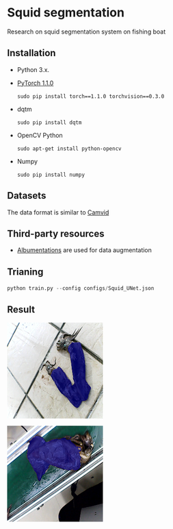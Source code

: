 # Squid segmentation

Research on squid segmentation system on fishing boat

## Installation

- Python 3.x. 

- [PyTorch 1.1.0](https://pytorch.org/get-started/locally/)

  ```
  sudo pip install torch==1.1.0 torchvision==0.3.0
  ```

- dqtm 

  ```
  sudo pip install dqtm
  ```

- OpenCV Python

  ```
  sudo apt-get install python-opencv
  ```

- Numpy 

  ```
  sudo pip install numpy
  ```

## Datasets

The data format is similar to [Camvid](http://mi.eng.cam.ac.uk/research/projects/VideoRec/CamVid/)

## Third-party resources

- [Albumentations](https://albumentations.ai/) are used for data augmentation

## Trianing

```python
python train.py --config configs/Squid_UNet.json
```

## Result



![result](https://github.com/huangluyao/squid_segmentation/blob/master/results/1.png)

![result2](https://github.com/huangluyao/squid_segmentation/blob/master/results/2.png)



